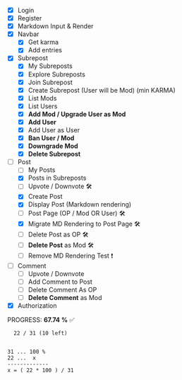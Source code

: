 - [x] Login
- [x] Register
- [x] Markdown Input & Render
- [x] Navbar
  - [x] Get karma
  - [x] Add entries
- [x] Subrepost
  - [x] My Subreposts
  - [x] Explore Subreposts
  - [x] Join Subrepost
  - [x] Create Subrepost (User will be Mod) (min KARMA)
  - [x] List Mods
  - [x] List Users
  - [x] **Add Mod / Upgrade User as Mod**
  - [x] **Add User**
  - [x] Add User as User
  - [x] **Ban User / Mod**
  - [x] **Downgrade Mod**
  - [x] **Delete Subrepost**
- [ ] Post
  - [ ] My Posts
  - [x] Posts in Subreposts
  - [ ] Upvote / Downvote 🛠
  - [x] Create Post
  - [x] Display Post (Markdown rendering)
  - [ ] Post Page (OP / Mod OR User) 🛠
  - [x] Migrate MD Rendering to Post Page 🛠
  - [ ] Delete Post as OP 🛠
  - [ ] **Delete Post** as Mod 🛠
  - [ ] Remove MD Rendering Test ❗️
- [ ] Comment
  - [ ] Upvote / Downvote
  - [ ] Add Comment to Post
  - [ ] Delete Comment As OP
  - [ ] **Delete Comment** as Mod
- [x] Authorization

PROGRESS: **67.74 %** ✅
```
  22 / 31 (10 left)
```

```

31 ... 100 %
22 ...  x
-------------
x = ( 22 * 100 ) / 31

```